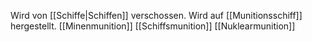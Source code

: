 Wird von [[Schiffe|Schiffen]] verschossen.
Wird auf [[Munitionsschiff]] hergestellt.
[[Minenmunition]]
[[Schiffsmunition]]
[[Nuklearmunition]]
